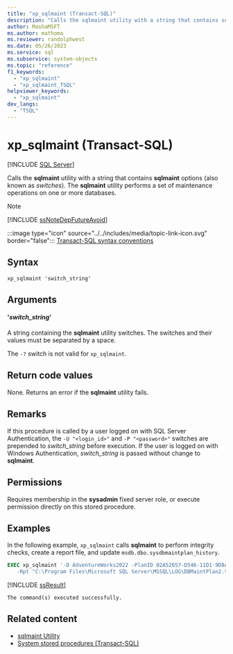 ```yaml
---
title: "xp_sqlmaint (Transact-SQL)"
description: "Calls the sqlmaint utility with a string that contains sqlmaint options."
author: MashaMSFT
ms.author: mathoma
ms.reviewer: randolphwest
ms.date: 05/26/2023
ms.service: sql
ms.subservice: system-objects
ms.topic: "reference"
f1_keywords:
  - "xp_sqlmaint"
  - "xp_sqlmaint_TSQL"
helpviewer_keywords:
  - "xp_sqlmaint"
dev_langs:
  - "TSQL"
---
```

# xp_sqlmaint (Transact-SQL)

[!INCLUDE [SQL Server](../../includes/applies-to-version/sqlserver.md)]

Calls the **sqlmaint** utility with a string that contains **sqlmaint** options (also known as *switches*). The **sqlmaint** utility performs a set of maintenance operations on one or more databases.

> [!NOTE]  
> [!INCLUDE [ssNoteDepFutureAvoid](../../includes/ssnotedepfutureavoid-md.md)]

:::image type="icon" source="../../includes/media/topic-link-icon.svg" border="false"::: [Transact-SQL syntax conventions](../../t-sql/language-elements/transact-sql-syntax-conventions-transact-sql.md)

## Syntax

```syntaxsql
xp_sqlmaint 'switch_string'
```

## Arguments

#### '*switch_string*'

A string containing the **sqlmaint** utility switches. The switches and their values must be separated by a space.

The `-?` switch is not valid for `xp_sqlmaint`.

## Return code values

None. Returns an error if the **sqlmaint** utility fails.

## Remarks

If this procedure is called by a user logged on with SQL Server Authentication, the `-U "<login_id>"` and `-P "<password>"` switches are prepended to *switch_string* before execution. If the user is logged on with Windows Authentication, *switch_string* is passed without change to **sqlmaint**.

## Permissions

Requires membership in the **sysadmin** fixed server role, or execute permission directly on this stored procedure.

## Examples

In the following example, `xp_sqlmaint` calls **sqlmaint** to perform integrity checks, create a report file, and update `msdb.dbo.sysdbmaintplan_history`.

```sql
EXEC xp_sqlmaint '-D AdventureWorks2022 -PlanID 02A52657-D546-11D1-9D8A-00A0C9054212
   -Rpt "C:\Program Files\Microsoft SQL Server\MSSQL\LOG\DBMaintPlan2.txt" -WriteHistory -CkDB -CkAl';
```

[!INCLUDE [ssResult](../../includes/ssresult-md.md)]

```output
The command(s) executed successfully.
```

## Related content

- [sqlmaint Utility](../../tools/sqlmaint-utility.md)
- [System stored procedures (Transact-SQL)](system-stored-procedures-transact-sql.md)
